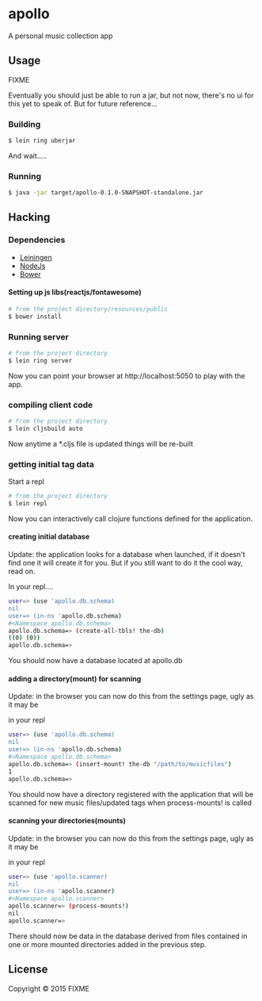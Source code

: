 # apollo

A personal music collection app

## Usage

FIXME

Eventually you should just be able to run a jar, but not now, there's no ui for this yet to speak of. But for future reference...

### Building

```bash
$ lein ring uberjar
```

And wait.....

### Running

```bash
$ java -jar target/apollo-0.1.0-SNAPSHOT-standalone.jar
```

## Hacking

### Dependencies

- [Leiningen](http://leiningen.org/)
- [NodeJs](http://nodejs.org/)
- [Bower](http://bower.io/)


#### Setting up js libs(reactjs/fontawesome)

```bash
# from the project directory/resources/public
$ bower install
```

### Running server

```bash
# from the project directory
$ lein ring server
```

Now you can point your browser at http://localhost:5050 to play with the app. 

### compiling client code

```bash
# from the project directory
$ lein cljsbuild auto
```

Now anytime a *.cljs file is updated things will be re-built

### getting initial tag data

Start a repl

```bash
# from the project directory
$ lein repl
```

Now you can interactively call clojure functions defined for the application. 

#### creating initial database

Update: the application looks for a database when launched, if it
doesn't find one it will create it for you. But if you still want to
do it the cool way, read on.

In your repl....

```bash
user=> (use 'apollo.db.schema)
nil
user=> (in-ns 'apollo.db.schema)
#<Namespace apollo.db.schema>
apollo.db.schema=> (create-all-tbls! the-db)
((0) (0))
apollo.db.schema=> 
```

You should now have a database located at apollo.db

#### adding a directory(mount) for scanning

Update: in the browser you can now do this from the settings page, ugly as it may be

in your repl

````bash
user=> (use 'apollo.db.schema)
nil
user=> (in-ns 'apollo.db.schema)
#<Namespace apollo.db.schema>
apollo.db.schema=> (insert-mount! the-db "/path/to/musicfiles")
1
apollo.db.schema=> 
````

You should now have a directory registered with the application that will be scanned for new music files/updated tags when process-mounts! is called

#### scanning your directories(mounts)

Update: in the browser you can now do this from the settings page, ugly as it may be

in your repl

````bash
user=> (use 'apollo.scanner)
nil
user=> (in-ns 'apollo.scanner)
#<Namespace apollo.scanner>
apollo.scanner=> (process-mounts!)
nil
apollo.scanner=> 
````

There should now be data in the database derived from files contained in one or more mounted directories added in the previous step.

## License

Copyright © 2015 FIXME
